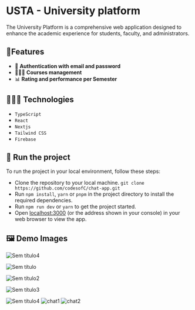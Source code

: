 # USTA - University platform

The University Platform is a comprehensive web application designed to enhance the academic experience for students, faculty, and administrators.

## 🎈Features
- 🔑 **Authentication with email and password**
-  👩🏾‍💻 **Courses management**
-  📊 **Rating and performance per Semester**


## 👩🏾‍💻 Technologies
- `TypeScript`
- `React`
- `Nextjs`
- `Tailwind CSS`
- `Firebase`

## 🚦 Run the project
To run the project in your local environment, follow these steps:
- Clone the repository to your local machine. `git clone https://github.com/codesofC/chat-app.git`
- Run `npm install`, `yarn` or `pnpm` in the project directory to install the required dependencies.
- Run `npm run dev` or `yarn` to get the project started.
- Open [localhost:3000](http://localhost:3000/) (or the address shown in your console) in your web browser to view the app.
  
## 🖼 Demo Images

![Sem título4](https://github.com/codesofC/ead-plataforma/assets/76754023/c1ea8d99-2511-4684-89ed-ba66d58ae1f9)

![Sem título](https://github.com/codesofC/ead-plataforma/assets/76754023/2105a8bf-c67d-4d74-9ad3-8298d0a47bec)

![Sem título2](https://github.com/codesofC/ead-plataforma/assets/76754023/ee3af96c-ce51-46bc-861e-c169f7a4e188)

![Sem título3](https://github.com/codesofC/ead-plataforma/assets/76754023/a22ab96e-95fd-43b4-9d94-dc2475fc1458)

![Sem título4](https://github.com/codesofC/ead-plataforma/assets/76754023/8b4b3ed3-47de-4ef9-ba7d-b2dc37698130)
![chat1](https://github.com/user-attachments/assets/72f9824d-45b6-4a01-918a-d72dfb0aec46)
![chat2](https://github.com/user-attachments/assets/f7bf9642-8956-42d3-841d-a77550d7d7c6)
